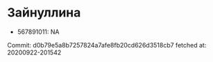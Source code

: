 # Зайнуллина
- 567891011: NA

Commit: d0b79e5a8b7257824a7afe8fb20cd626d3518cb7
 fetched at: 20200922-201542
